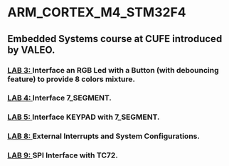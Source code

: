 # ARM_CORTEX_M4_STM32F4
## Embedded Systems course at CUFE introduced by VALEO.
### <a href="https://github.com/ezzat223/ARM_CORTEX_M4_STM32F4/tree/main/Lab3">LAB 3: </a>Interface an RGB Led with a Button (with debouncing feature) to provide 8 colors mixture. 
### <a href="https://github.com/ezzat223/ARM_CORTEX_M4_STM32F4/tree/main/Lab4">LAB 4: </a>Interface 7_SEGMENT. 
### <a href="https://github.com/ezzat223/ARM_CORTEX_M4_STM32F4/tree/main/Lab5">LAB 5: </a>Interface KEYPAD with 7_SEGMENT. 
### <a href="https://github.com/ezzat223/ARM_CORTEX_M4_STM32F4/tree/main/Lab8">LAB 8: </a>External Interrupts and System Configurations.
### <a href="https://github.com/ezzat223/ARM_CORTEX_M4_STM32F4/tree/main/Lab9">LAB 9: </a>SPI Interface with TC72.


